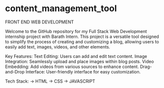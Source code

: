 # content_management_tool

FRONT END WEB DEVELOPMENT

Welcome to the GitHub repository for my Full Stack Web Development internship project with Barath Intern. This project is a versatile tool designed to simplify the process of creating and customizing a blog, allowing users to easily add text, images, videos, and other elements.

Key Features:
Text Editing: Users can add and edit text content.
Image Integration: Seamlessly upload and place images within blog posts.
Video Embedding: Add videos from various sources to enhance content.
Drag-and-Drop Interface: User-friendly interface for easy customization.

Tech Stack:
-> HTML
-> CSS
-> JAVASCRIPT
